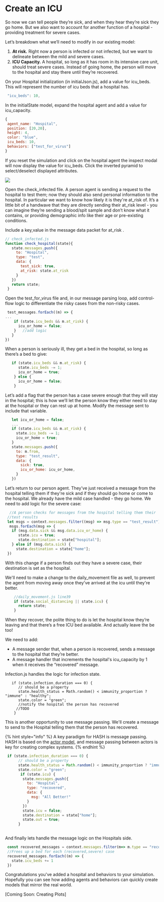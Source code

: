 # Create an ICU

So now we can tell people they’re sick, and when they hear they’re sick they go home. But we also want to account for another function of a hospital - providing treatment for severe cases.

Let’s breakdown what we’ll need to modify in our existing model:

1. **At risk.** Right now a person is infected or not infected, but we want to delineate between the mild and severe cases. 
2. **ICU Capacity.** A hospital, so long as it has room in its intensive care unit, should treat severe cases. Instead of going home, the person will move to the hospital and stay there until they’re recovered.

On your Hospital initialization \(in initialJson.js\), add a value for icu\_beds. This will represent the number of icu beds that a hospital has.

```javascript
 "icu_beds": 10,
```

In the initialState model, expand the hospital agent and add a value for icu\_capacity.

```javascript
{
 agent_name: "Hospital",
 position: [20,20],
 height: 4,
 color: "blue",
 icu_beds: 10,
 behaviors: ["test_for_virus"]
}

```

If you reset the simulation and click on the hospital agent the inspect modal will now display the value for icu\_beds. Click the inverted pyramid to select/deselect displayed attributes.

![](https://lh4.googleusercontent.com/PqbkGFIaaymIjL1HVPBW6Ca1abWdk_VAS46jf5hFyUlCGu6wAcPy7v0oZtApKkSP_ewJjWj3yg4YDJ0bQCGQGFuSMJ7T_Cd_RLu8Px8gbFoVmhhsLClTrSe_GlDHIFFx-Ps8tVME)

Open the check\_infected file. A person agent is sending a request to the hospital to test them; now they should also send personal information to the hospital. In particular we want to know how likely it is they're at\_risk of. It’s a little bit of a handwave that they are directly sending their at\_risk level - you can imagine they’re sending a blood/spit sample and don’t know what it contains, or providing demographic info like their age or pre-existing conditions.

Include a key,value in the message data packet for at\_risk .

```javascript
// check_infected.js
function check_hospital(state){
   state.messages.push({
     to: "Hospital",
     type: "test",
     data: {
       test_sick: true,
       at_risk: state.at_risk
     }
   })
   return state;
 }
```

Open the test\_for\_virus file and, in our message parsing loop, add control-flow logic to differentiate the risky cases from the non-risky cases.

```javascript
 test_messages.forEach((m) => {
... 
    if (state.icu_beds && m.at_risk) {
      icu_or_home = false;
    }	//add logic
   }   
})

```

When a person is seriously ill, they get a bed in the hospital, so long as there’s a bed to give:

```javascript
   if (state.icu_beds && m.at_risk) {
      state.icu_beds -= 1;
      icu_or_home = true;
    } else {
      icu_or_home = false;
    }	
```

Let’s add a flag that the person has a case severe enough that they will stay in the hospital; this is how we’ll let the person know they either need to stay at the hospital or they can rest up at home. Modify the message sent to include that variable.

```javascript
   let icu_or_home = false;
   ...
   if (state.icu_beds && m.at_risk) {
     state.icu_beds -= 1;
     icu_or_home = true;
   }
   state.messages.push({
     to: m.from,
     type: "test_result",
     data: {
       sick: true,
       icu_or_home: icu_or_home,
     }
   })
```

Let’s return to our person agent. They’ve just received a message from the hospital telling them if they're sick and if they should go home or come to the hospital. We already have the mild case handled - they go home. We need to add logic for the severe case:

```javascript
  //A person checks for messages from the hospital telling them their
 //test results
 let msgs = context.messages.filter((msg) => msg.type == "test_result");
  msgs.forEach(msg => {
   if (msg.data.sick && msg.data.icu_or_home) {
      state.icu = true; 
      state.destination = state["hospital"];      
   } else if (msg.data.sick) {
     state.destination = state["home"]; 
 })
```

With this change if a person finds out they have a severe case, their destination is set as the hospital. 

We'll need to make a change to the daily\_movement file as well, to prevent the agent from moving away once they've arrived at the icu until they're better.

```javascript
    //daily_movement.js line39
    if (state.social_distancing || state.icu) {
      return state;
    }
```

When they recover, the polite thing to do is let the hospital know they’re leaving and that there’s a free ICU bed available. And actually leave the be too!

We need to add: 

* A message sender that, when a person is recovered, sends a message to the hospital that they’re better.
* A message handler that increments the hospital's icu\_capacity by 1 when it receives the “recovered” message.

Infection.js handles the logic for infection state.

```text
   if (state.infection_duration === 0) {
      // should be a property
      state.health_status = Math.random() < immunity_proportion ? "immune" : "healthy";
      state.color = "green";
      //notify the hospital the person has recovered
     //TODO
    }
```

This is another opportunity to use message passing. We'll create a message to send to the Hospital telling them that the person has recovered.

{% hint style="info" %}
A key paradigm for HASH is message passing. HASH is based on the [actor model](https://en.wikipedia.org/wiki/Actor_model), and message passing between actors is key for creating complex systems.
{% endhint %}

```javascript
 if (state.infection_duration === 0) {
      // should be a property
      state.health_status = Math.random() < immunity_proportion ? "immune" : "healthy";
      state.color = "green";
       if (state.icu) {
        state.messages.push({
          to: "Hospital",
          type: "recovered",
          data: {
            msg: "All Better!"
          }
        })
        state.icu = false;
        state.destination = state["home"];
        state.out = true;
      }
  
```

And finally lets handle the message logic on the Hospitals side.

```javascript
 const recovered_messages = context.messages.filter(m=> m.type == "recovered");
 //Frees up a bed for each (recovered,severe) case
 recovered_messages.forEach((m) => {
   state.icu_beds += 1
 })

```

Congratulations you've added a hospital and  behaviors to your simulation. Hopefully you can see how adding agents and behaviors can quickly create models that mirror the real world.

\[Coming Soon: Creating Plots\]

